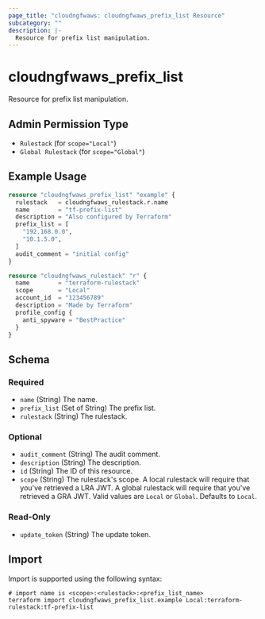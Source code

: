 ```yaml
---
page_title: "cloudngfwaws: cloudngfwaws_prefix_list Resource"
subcategory: ""
description: |-
  Resource for prefix list manipulation.
---
```


# cloudngfwaws_prefix_list

Resource for prefix list manipulation.


## Admin Permission Type

* `Rulestack` (for `scope="Local"`)
* `Global Rulestack` (for `scope="Global"`)


## Example Usage

```terraform
resource "cloudngfwaws_prefix_list" "example" {
  rulestack   = cloudngfwaws_rulestack.r.name
  name        = "tf-prefix-list"
  description = "Also configured by Terraform"
  prefix_list = [
    "192.168.0.0",
    "10.1.5.0",
  ]
  audit_comment = "initial config"
}

resource "cloudngfwaws_rulestack" "r" {
  name        = "terraform-rulestack"
  scope       = "Local"
  account_id  = "123456789"
  description = "Made by Terraform"
  profile_config {
    anti_spyware = "BestPractice"
  }
}
```


<!-- schema generated by tfplugindocs -->
## Schema

### Required

- `name` (String) The name.
- `prefix_list` (Set of String) The prefix list.
- `rulestack` (String) The rulestack.

### Optional

- `audit_comment` (String) The audit comment.
- `description` (String) The description.
- `id` (String) The ID of this resource.
- `scope` (String) The rulestack's scope. A local rulestack will require that you've retrieved a LRA JWT. A global rulestack will require that you've retrieved a GRA JWT. Valid values are `Local` or `Global`. Defaults to `Local`.

### Read-Only

- `update_token` (String) The update token.


## Import

Import is supported using the following syntax:

```shell
# import name is <scope>:<rulestack>:<prefix_list_name>
terraform import cloudngfwaws_prefix_list.example Local:terraform-rulestack:tf-prefix-list
```
